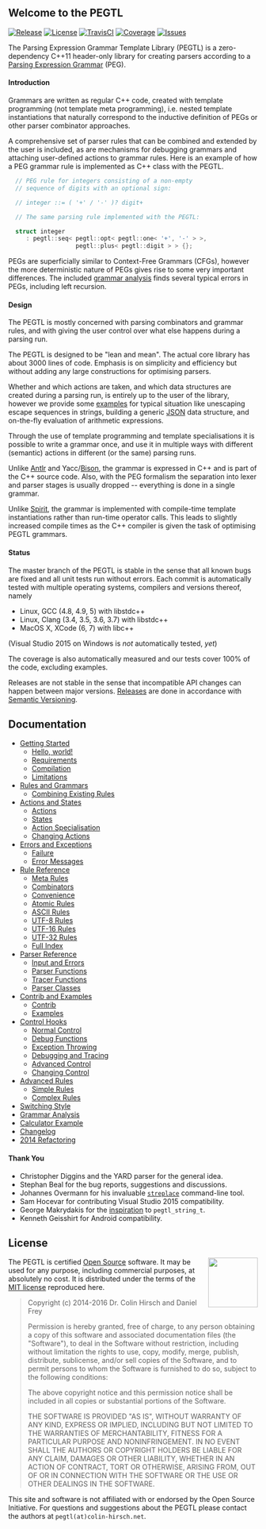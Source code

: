 ## Welcome to the PEGTL

[![Release](https://img.shields.io/github/release/ColinH/PEGTL.svg)](https://github.com/ColinH/PEGTL/releases/latest)
[![License](https://img.shields.io/github/license/ColinH/PEGTL.svg)](#license)
[![TravisCI](https://travis-ci.org/ColinH/PEGTL.svg)](https://travis-ci.org/ColinH/PEGTL)
[![Coverage](https://img.shields.io/coveralls/ColinH/PEGTL.svg)](https://coveralls.io/github/ColinH/PEGTL)
[![Issues](https://img.shields.io/github/issues/ColinH/PEGTL.svg)](https://github.com/ColinH/PEGTL/issues)

The Parsing Expression Grammar Template Library (PEGTL) is a zero-dependency C++11 header-only library for creating parsers according to a [Parsing Expression Grammar](http://en.wikipedia.org/wiki/Parsing_expression_grammar) (PEG).

#### Introduction

Grammars are written as regular C++ code, created with template programming (not template meta programming), i.e. nested template instantiations that naturally correspond to the inductive definition of PEGs or other parser combinator approaches.

A comprehensive set of parser rules that can be combined and extended by the user is included, as are mechanisms for debugging grammars and attaching user-defined actions to grammar rules.
Here is an example of how a PEG grammar rule is implemented as C++ class with the PEGTL.

```c++
  // PEG rule for integers consisting of a non-empty
  // sequence of digits with an optional sign:

  // integer ::= ( '+' / '-' )? digit+

  // The same parsing rule implemented with the PEGTL:

  struct integer
     : pegtl::seq< pegtl::opt< pegtl::one< '+', '-' > >,
                   pegtl::plus< pegtl::digit > > {};
```

PEGs are superficially similar to Context-Free Grammars (CFGs), however the more deterministic nature of PEGs gives rise to some very important differences.
The included [grammar analysis](https://github.com/ColinH/PEGTL/wiki/Grammar-Analysis) finds several typical errors in PEGs, including left recursion.

#### Design

The PEGTL is mostly concerned with parsing combinators and grammar rules, and with giving the user control over what else happens during a parsing run.

The PEGTL is designed to be "lean and mean".
The actual core library has about 3000 lines of code.
Emphasis is on simplicity and efficiency but without adding any large constructions for optimising parsers.

Whether and which actions are taken, and which data structures are created during a parsing run, is entirely up to the user of the library, however we provide some [examples](https://github.com/ColinH/PEGTL/wiki/Contrib-and-Examples#examples) for typical situation like unescaping escape sequences in strings, building a generic [JSON](http://www.json.org/) data structure, and on-the-fly evaluation of arithmetic expressions.

Through the use of template programming and template specialisations it is possible to write a grammar once, and use it in multiple ways with different (semantic) actions in different (or the same) parsing runs.

Unlike [Antlr](http://www.antlr.org/) and Yacc/[Bison](http://www.gnu.org/software/bison/), the grammar is expressed in C++ and is part of the C++ source code.
Also, with the PEG formalism the separation into lexer and parser stages is usually dropped -- everything is done in a single grammar.

Unlike [Spirit](http://boost-spirit.com/), the grammar is implemented with compile-time template instantiations rather than run-time operator calls.
This leads to slightly increased compile times as the C++ compiler is given the task of optimising PEGTL grammars.

#### Status

The master branch of the PEGTL is stable in the sense that all known bugs are fixed and all unit tests run without errors. Each commit is automatically tested with multiple operating systems, compilers and versions thereof, namely

* Linux, GCC (4.8, 4.9, 5) with libstdc++
* Linux, Clang (3.4, 3.5, 3.6, 3.7) with libstdc++
* MacOS X, XCode (6, 7) with libc++

(Visual Studio 2015 on Windows is *not* automatically tested, *yet*)

The coverage is also automatically measured and our tests cover 100% of the code, excluding examples.

Releases are not stable in the sense that incompatible API changes can happen between major versions.
[Releases](https://github.com/ColinH/PEGTL/releases) are done in accordance with [Semantic Versioning](http://semver.org/).

## Documentation

* [Getting Started](https://github.com/ColinH/PEGTL/wiki/Getting-Started)
  * [Hello, world!](https://github.com/ColinH/PEGTL/wiki/Getting-Started#hello-world)
  * [Requirements](https://github.com/ColinH/PEGTL/wiki/Getting-Started#requirements)
  * [Compilation](https://github.com/ColinH/PEGTL/wiki/Getting-Started#compilation)
  * [Limitations](https://github.com/ColinH/PEGTL/wiki/Getting-Started#limitations)
* [Rules and Grammars](https://github.com/ColinH/PEGTL/wiki/Rules-and-Grammars)
  * [Combining Existing Rules](https://github.com/ColinH/PEGTL/wiki/Rules-and-Grammars#combining-existing-rules)
* [Actions and States](https://github.com/ColinH/PEGTL/wiki/Actions-and-States)
  * [Actions](https://github.com/ColinH/PEGTL/wiki/Actions-and-States#actions)
  * [States](https://github.com/ColinH/PEGTL/wiki/Actions-and-States#states)
  * [Action Specialisation](https://github.com/ColinH/PEGTL/wiki/Actions-and-States#action-specialisation)
  * [Changing Actions](https://github.com/ColinH/PEGTL/wiki/Actions-and-States#changing-actions)
* [Errors and Exceptions](https://github.com/ColinH/PEGTL/wiki/Errors-and-Exceptions)
  * [Failure](https://github.com/ColinH/PEGTL/wiki/Errors-and-Exceptions#failure)
  * [Error Messages](https://github.com/ColinH/PEGTL/wiki/Errors-and-Exceptions#error-messages)
* [Rule Reference](https://github.com/ColinH/PEGTL/wiki/Rule-Reference)
  * [Meta Rules](https://github.com/ColinH/PEGTL/wiki/Rule-Reference#meta-rules)
  * [Combinators](https://github.com/ColinH/PEGTL/wiki/Rule-Reference#combinators)
  * [Convenience](https://github.com/ColinH/PEGTL/wiki/Rule-Reference#convenience)
  * [Atomic Rules](https://github.com/ColinH/PEGTL/wiki/Rule-Reference#atomic-rules)
  * [ASCII Rules](https://github.com/ColinH/PEGTL/wiki/Rule-Reference#ascii-rules)
  * [UTF-8 Rules](https://github.com/ColinH/PEGTL/wiki/Rule-Reference#utf-8-rules)
  * [UTF-16 Rules](https://github.com/ColinH/PEGTL/wiki/Rule-Reference#utf-16-rules)
  * [UTF-32 Rules](https://github.com/ColinH/PEGTL/wiki/Rule-Reference#utf-32-rules)
  * [Full Index](https://github.com/ColinH/PEGTL/wiki/Rule-Reference#full-index)
* [Parser Reference](https://github.com/ColinH/PEGTL/wiki/Parser-Reference)
  * [Input and Errors](https://github.com/ColinH/PEGTL/wiki/Parser-Reference#input-and-errors)
  * [Parser Functions](https://github.com/ColinH/PEGTL/wiki/Parser-Reference#parser-functions)
  * [Tracer Functions](https://github.com/ColinH/PEGTL/wiki/Parser-Reference#tracer-functions)
  * [Parser Classes](https://github.com/ColinH/PEGTL/wiki/Parser-Reference#parser-classes)
* [Contrib and Examples](https://github.com/ColinH/PEGTL/wiki/Contrib-and-Examples)
  * [Contrib](https://github.com/ColinH/PEGTL/wiki/Contrib-and-Examples#contrib)
  * [Examples](https://github.com/ColinH/PEGTL/wiki/Contrib-and-Examples#examples)
* [Control Hooks](https://github.com/ColinH/PEGTL/wiki/Control-Hooks)
  * [Normal Control](https://github.com/ColinH/PEGTL/wiki/Control-Hooks#normal-control)
  * [Debug Functions](https://github.com/ColinH/PEGTL/wiki/Control-Hooks#debug-functions)
  * [Exception Throwing](https://github.com/ColinH/PEGTL/wiki/Control-Hooks#exception-throwing)
  * [Debugging and Tracing](https://github.com/ColinH/PEGTL/wiki/Control-Hooks#debugging-and-tracing)
  * [Advanced Control](https://github.com/ColinH/PEGTL/wiki/Control-Hooks#advanced-control)
  * [Changing Control](https://github.com/ColinH/PEGTL/wiki/Control-Hooks#changing-control)
* [Advanced Rules](https://github.com/ColinH/PEGTL/wiki/Advanced-Rules)
  * [Simple Rules](https://github.com/ColinH/PEGTL/wiki/Advanced-Rules#simple-rules)
  * [Complex Rules](https://github.com/ColinH/PEGTL/wiki/Advanced-Rules#complex-rules)
* [Switching Style](https://github.com/ColinH/PEGTL/wiki/Switching-Style)
* [Grammar Analysis](https://github.com/ColinH/PEGTL/wiki/Grammar-Analysis)
* [Calculator Example](https://github.com/ColinH/PEGTL/wiki/Calculator-Example)
* [Changelog](https://github.com/ColinH/PEGTL/wiki/Changelog)
* [2014 Refactoring](https://github.com/ColinH/PEGTL/wiki/2014-Refactoring)

#### Thank You

* Christopher Diggins and the YARD parser for the general idea.
* Stephan Beal for the bug reports, suggestions and discussions.
* Johannes Overmann for his invaluable [`streplace`](https://code.google.com/p/streplace/) command-line tool.
* Sam Hocevar for contributing Visual Studio 2015 compatibility.
* George Makrydakis for the [inspiration](https://github.com/irrequietus/typestring) to `pegtl_string_t`.
* Kenneth Geisshirt for Android compatibility.

## License

<a href="http://www.opensource.org/"><img height="100" align="right" src="http://wiki.opensource.org/bin/download/OSI+Operations/Marketing+%26+Promotional+Collateral/OSI_certified_logo_vector.svg"></a>

The PEGTL is certified [Open Source](http://www.opensource.org/docs/definition.html) software. It may be used for any purpose, including commercial purposes, at absolutely no cost. It is distributed under the terms of the [MIT license](http://www.opensource.org/licenses/mit-license.html) reproduced here.

> Copyright (c) 2014-2016 Dr. Colin Hirsch and Daniel Frey
>
> Permission is hereby granted, free of charge, to any person obtaining a copy of this software and associated documentation files (the "Software"), to deal in the Software without restriction, including without limitation the rights to use, copy, modify, merge, publish, distribute, sublicense, and/or sell copies of the Software, and to permit persons to whom the Software is furnished to do so, subject to the following conditions:
>
> The above copyright notice and this permission notice shall be included in all copies or substantial portions of the Software.
>
> THE SOFTWARE IS PROVIDED "AS IS", WITHOUT WARRANTY OF ANY KIND, EXPRESS OR IMPLIED, INCLUDING BUT NOT LIMITED TO THE WARRANTIES OF MERCHANTABILITY, FITNESS FOR A PARTICULAR PURPOSE AND NONINFRINGEMENT. IN NO EVENT SHALL THE AUTHORS OR COPYRIGHT HOLDERS BE LIABLE FOR ANY CLAIM, DAMAGES OR OTHER LIABILITY, WHETHER IN AN ACTION OF CONTRACT, TORT OR OTHERWISE, ARISING FROM, OUT OF OR IN CONNECTION WITH THE SOFTWARE OR THE USE OR OTHER DEALINGS IN THE SOFTWARE.

This site and software is not affiliated with or endorsed by the Open Source Initiative. For questions and suggestions about the PEGTL please contact the authors at `pegtl(at)colin-hirsch.net`.
